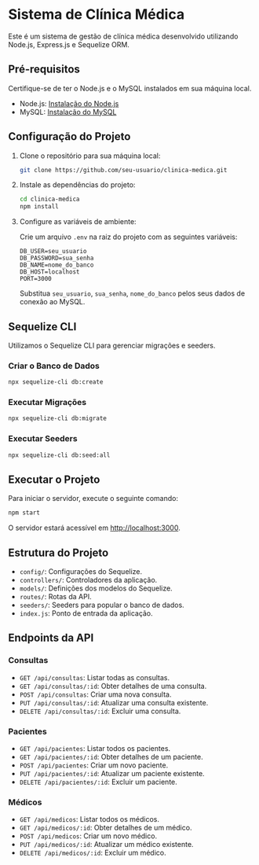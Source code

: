 

# Sistema de Clínica Médica

Este é um sistema de gestão de clínica médica desenvolvido utilizando Node.js, Express.js e Sequelize ORM.

## Pré-requisitos

Certifique-se de ter o Node.js e o MySQL instalados em sua máquina local.

- Node.js: [Instalação do Node.js](https://nodejs.org/)
- MySQL: [Instalação do MySQL](https://dev.mysql.com/downloads/)

## Configuração do Projeto

1. Clone o repositório para sua máquina local:

   ```bash
   git clone https://github.com/seu-usuario/clinica-medica.git
   ```

2. Instale as dependências do projeto:

   ```bash
   cd clinica-medica
   npm install
   ```

3. Configure as variáveis de ambiente:

   Crie um arquivo `.env` na raiz do projeto com as seguintes variáveis:

   ```
   DB_USER=seu_usuario
   DB_PASSWORD=sua_senha
   DB_NAME=nome_do_banco
   DB_HOST=localhost
   PORT=3000
   ```

   Substitua `seu_usuario`, `sua_senha`, `nome_do_banco` pelos seus dados de conexão ao MySQL.

## Sequelize CLI

Utilizamos o Sequelize CLI para gerenciar migrações e seeders.

### Criar o Banco de Dados

```bash
npx sequelize-cli db:create
```

### Executar Migrações

```bash
npx sequelize-cli db:migrate
```

### Executar Seeders

```bash
npx sequelize-cli db:seed:all
```

## Executar o Projeto

Para iniciar o servidor, execute o seguinte comando:

```bash
npm start
```

O servidor estará acessível em [http://localhost:3000](http://localhost:3000).

## Estrutura do Projeto

- `config/`: Configurações do Sequelize.
- `controllers/`: Controladores da aplicação.
- `models/`: Definições dos modelos do Sequelize.
- `routes/`: Rotas da API.
- `seeders/`: Seeders para popular o banco de dados.
- `index.js`: Ponto de entrada da aplicação.

## Endpoints da API

### Consultas

- `GET /api/consultas`: Listar todas as consultas.
- `GET /api/consultas/:id`: Obter detalhes de uma consulta.
- `POST /api/consultas`: Criar uma nova consulta.
- `PUT /api/consultas/:id`: Atualizar uma consulta existente.
- `DELETE /api/consultas/:id`: Excluir uma consulta.

### Pacientes

- `GET /api/pacientes`: Listar todos os pacientes.
- `GET /api/pacientes/:id`: Obter detalhes de um paciente.
- `POST /api/pacientes`: Criar um novo paciente.
- `PUT /api/pacientes/:id`: Atualizar um paciente existente.
- `DELETE /api/pacientes/:id`: Excluir um paciente.

### Médicos

- `GET /api/medicos`: Listar todos os médicos.
- `GET /api/medicos/:id`: Obter detalhes de um médico.
- `POST /api/medicos`: Criar um novo médico.
- `PUT /api/medicos/:id`: Atualizar um médico existente.
- `DELETE /api/medicos/:id`: Excluir um médico.

